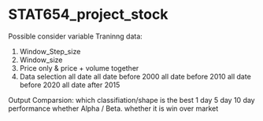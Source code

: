 # STAT654_project_stock

Possible consider variable 
Traninng data:
1. Window_Step_size
2. Window_size
3. Price only & price + volume together 
4. Data selection 
    all date
    all date before 2000
    all date before 2010
    all date before 2020
    all date after 2015

Output Comparsion:
  which classifiation/shape is the best 
  1 day 5 day 10 day performance 
  whether Alpha / Beta. whether it is win over market  




